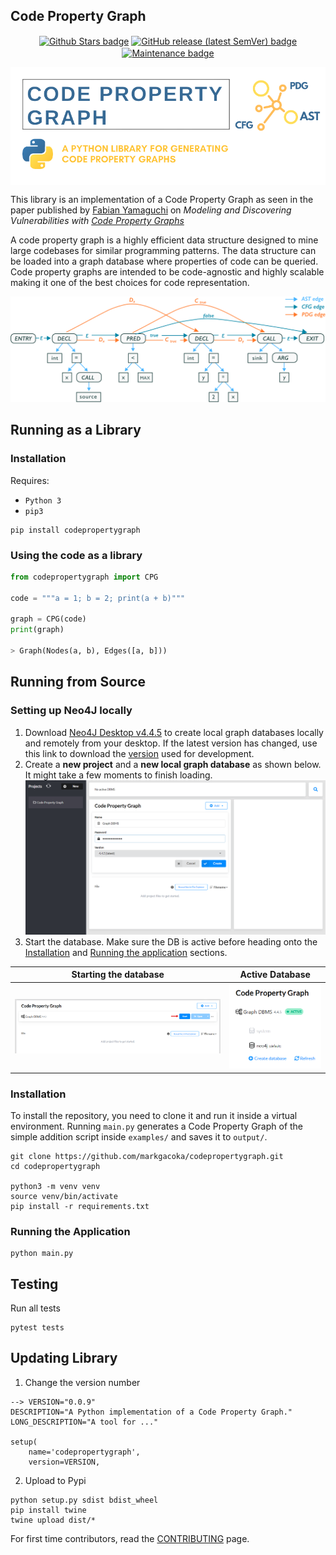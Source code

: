 ## Code Property Graph
<p align="center">
  <a href="https://github.com/markgacoka/codepropertygraph/pulse" alt="Stars"><img align="center" alt="Github Stars badge" src="https://img.shields.io/github/stars/markgacoka/codepropertygraph?style=flat-square"></a>
  <a href="https://github.com/markgacoka/codepropertygraph/releases" alt="Release"><img align="center" alt="GitHub release (latest SemVer) badge" src="https://img.shields.io/github/v/release/markgacoka/codepropertygraph?style=flat-square"></a>
  <a href="https://github.com/markgacoka/codepropertygraph/graphs/contributors" alt="Maintained"><img align="center" alt="Maintenance badge" src="https://img.shields.io/maintenance/yes/2022?style=flat-square"></a>
</p>

<p align="center"><img align="center" alt="Code Property Graph Logo" src="https://raw.githubusercontent.com/markgacoka/codepropertygraph/main/media/cpg.png"></p>

This library is an implementation of a Code Property Graph as seen in the paper published by [Fabian Yamaguchi](https://fabianyamaguchi.com/) on *Modeling and Discovering Vulnerabilities with [Code Property Graphs](https://www.sec.cs.tu-bs.de/pubs/2014-ieeesp.pdf)*

A code property graph is a highly efficient data structure designed to mine large codebases for similar programming patterns. The data structure can be loaded into a graph database where properties of code can be queried. Code property graphs are intended to be code-agnostic and highly scalable making it one of the best choices for code representation.

![Code Property Graph Demo](https://raw.githubusercontent.com/markgacoka/codepropertygraph/main/media/cpg_arrow.png)

## Running as a Library
### Installation
Requires:
- `Python 3`
- `pip3`
```
pip install codepropertygraph
```

### Using the code as a library
```python
from codepropertygraph import CPG

code = """a = 1; b = 2; print(a + b)"""

graph = CPG(code)
print(graph)

> Graph(Nodes(a, b), Edges([a, b]))
```

## Running from Source
### Setting up Neo4J locally
1. Download [Neo4J Desktop v4.4.5](https://neo4j.com/download/) to create local graph databases locally and remotely from your desktop.
  If the latest version has changed, use this link to download the [version]((https://neo4j.com/download/neo4j-desktop/?edition=desktop&flavour=winstall64&release=1.4.15&offline=true)) used for development.
2. Create a **new project** and a **new local graph database** as shown below. It might take a few moments to finish loading.
  ![Create graph database](media/create_project.png)
3. Start the database. Make sure the DB is active before heading onto the [Installation](#installation-1) and [Running the application](#running-the-application) sections.

| Starting the database | Active Database |
|-----------------------|-----------------|
| ![Start the DB](media/start_db.png) | ![Active DB](media/db_active.png) |

### Installation
To install the repository, you need to clone it and run it inside a virtual environment. Running `main.py` generates a Code Property Graph of the simple addition script inside `examples/` and saves it to `output/`.
```
git clone https://github.com/markgacoka/codepropertygraph.git
cd codepropertygraph

python3 -m venv venv
source venv/bin/activate
pip install -r requirements.txt
```

### Running the Application
```
python main.py
```

## Testing
Run all tests
```
pytest tests
```

## Updating Library

1. Change the version number
```
--> VERSION="0.0.9"
DESCRIPTION="A Python implementation of a Code Property Graph."
LONG_DESCRIPTION="A tool for ..."

setup(
    name='codepropertygraph',
    version=VERSION,
```

2. Upload to Pypi
```
python setup.py sdist bdist_wheel
pip install twine
twine upload dist/*
```


For first time contributors, read the [CONTRIBUTING](https://github.com/markgacoka/codepropertygraph/blob/main/CONTRIBUTING.md) page.
